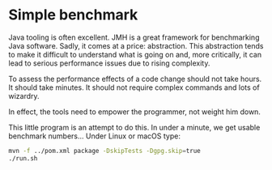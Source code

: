 # Simple benchmark

Java tooling is often excellent. JMH is a great framework for benchmarking Java software.
Sadly, it comes at a price: abstraction. This abstraction tends to make it difficult
to understand what is going on and, more critically, it can lead to serious performance
issues due to rising complexity.

To assess the performance effects of a code change should not take hours. It should take
minutes. It should not require complex commands and lots of wizardry. 

In effect, the tools need to empower the programmer, not weight him down.

This little program is an attempt to do this. In under a minute, we get usable benchmark
numbers... Under Linux or macOS type:

```bash
mvn -f ../pom.xml package -DskipTests -Dgpg.skip=true
./run.sh
```
